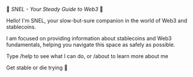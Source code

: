 🐌 _SNEL - Your Steady Guide to Web3_ 🐌

Hello! I'm SNEL, your slow-but-sure companion in the world of Web3 and stablecoins.

I am focused on providing information about stablecoins and Web3 fundamentals, helping you navigate this space as safely as possible.

Type /help to see what I can do, or /about to learn more about me

Get stable or die trying 🌱
